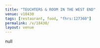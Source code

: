 ```yaml
---
title: "TEUCHTERS & ROOM IN THE WEST END"
venue: v18430
tags: [restaurant, food, "fhrs:127360"]
permalink: /v/18430/
layout: venue
---
```

null